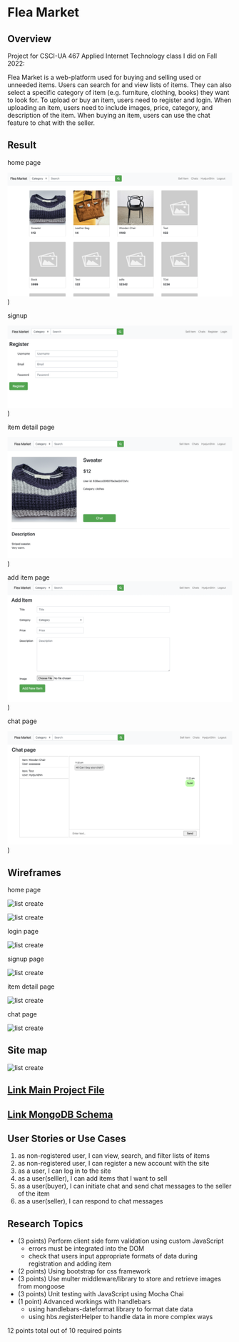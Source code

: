 # Flea Market

## Overview

Project for CSCI-UA 467 Applied Internet Technology class I did on Fall 2022:

Flea Market is a web-platform used for buying and selling used or unneeded items. Users can search for and view lists of items. They can also select a specific category of item (e.g. furniture, clothing, books) they want to look for. To upload or buy an item, users need to register and login. When uploading an item, users need to include images, price, category, and description of the item. When buying an item, users can use the chat feature to chat with the seller.

## Result

home page

![list create](https://github.com/HyejunShin/FleaMarket-Web-Project/blob/main/documentation/home.png))

signup

![list create](https://github.com/HyejunShin/FleaMarket-Web-Project/blob/main/documentation/signup.png))

item detail page

![list create](https://github.com/HyejunShin/FleaMarket-Web-Project/blob/main/documentation/item-detail.png))

add item page
![list create](https://github.com/HyejunShin/FleaMarket-Web-Project/blob/main/documentation/add-item.png))

chat page

![list create](https://github.com/HyejunShin/FleaMarket-Web-Project/blob/main/documentation/chat.png))


## Wireframes

home page

![list create](https://github.com/nyu-csci-ua-0467-001-002-fall-2022/final-project-HyejunShin/blob/master/documentation/Untitled%20presentation.png)

![list create](https://github.com/nyu-csci-ua-0467-001-002-fall-2022/final-project-HyejunShin/blob/master/documentation/Untitled%20presentation%20(1).png)

login page

![list create](https://github.com/nyu-csci-ua-0467-001-002-fall-2022/final-project-HyejunShin/blob/master/documentation/Untitled%20presentation%20(2).png)

signup page

![list create](https://github.com/nyu-csci-ua-0467-001-002-fall-2022/final-project-HyejunShin/blob/master/documentation/Untitled%20presentation%20(3).png)

item detail page

![list create](https://github.com/nyu-csci-ua-0467-001-002-fall-2022/final-project-HyejunShin/blob/master/documentation/Untitled%20presentation%20(8).png)

chat page

![list create](https://github.com/nyu-csci-ua-0467-001-002-fall-2022/final-project-HyejunShin/blob/master/documentation/Untitled%20presentation%20(7).png)

## Site map

![list create](https://github.com/nyu-csci-ua-0467-001-002-fall-2022/final-project-HyejunShin/blob/master/documentation/Untitled%20presentation%20(9).png)

## [Link Main Project File](app.mjs) 
## [Link MongoDB Schema](db.mjs) 

## User Stories or Use Cases

1. as non-registered user, I can view, search, and filter lists of items
2. as non-registered user, I can register a new account with the site
3. as a user, I can log in to the site
4. as a user(selller), I can add items that I want to sell
5. as a user(buyer), I can initiate chat and send chat messages to the seller of the item 
6. as a user(seller), I can respond to chat messages

## Research Topics

* (3 points) Perform client side form validation using custom JavaScript
    * errors must be integrated into the DOM
    * check that users input appropriate formats of data during registration and adding item
* (2 points) Using bootstrap for css framework
* (3 points) Use multer middleware/library to store and retrieve images from mongoose
* (3 points) Unit testing with JavaScript using Mocha Chai
* (1 point) Advanced workings with handlebars
  * using handlebars-dateformat library to format date data
  * using hbs.registerHelper to handle data in more complex ways


12 points total out of 10 required points

